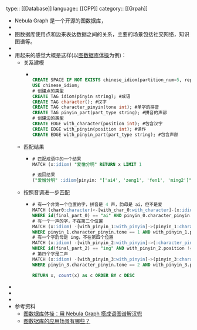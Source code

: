type:: [[Database]]
language:: [[CPP]]
category:: [[Grpah]]

- Nebula Graph 是一个开源的图数据库，
-
- 图数据库使用点和边来表达数据之间的关系，主要的场景包括社交网络，知识图谱等。
-
- 用起来的感觉大概是这样(以[图数据库体操](https://siwei.io/resolve-wordle/#%E5%9B%BE%E8%B0%B1%E5%85%A5%E5)为例)：
	- 关系建模
		- ```sql
		  
		  CREATE SPACE IF NOT EXISTS chinese_idiom(partition_num=5, replica_factor=1, vid_type=FIXED_STRING(24));
		  USE chinese_idiom;
		  # 创建点的类型
		  CREATE TAG idiom(pinyin string); #成语
		  CREATE TAG character(); #汉字
		  CREATE TAG character_pinyin(tone int); #单字的拼音
		  CREATE TAG pinyin_part(part_type string); #拼音的声部
		  # 创建边的类型
		  CREATE EDGE with_character(position int); #包含汉字
		  CREATE EDGE with_pinyin(position int); #读作
		  CREATE EDGE with_pinyin_part(part_type string); #包含声部
		  ```
	- 匹配结果
		- ```sql
		  # 匹配成语中的一个结果
		  MATCH (x:idiom) "爱憎分明" RETURN x LIMIT 1
		  
		  # 返回结果
		  ("爱憎分明" :idiom{pinyin: "['ai4', 'zeng1', 'fen1', 'ming2']"})
		  ```
	- 按照音调进一步匹配
		- ```sql
		  # 有一个非第一个位置的字，拼音是 4 声，韵母是 ai，但不是爱
		  MATCH (char0:character)<-[with_char_0:with_character]-(x:idiom)-[with_pinyin_0:with_pinyin]->(pinyin_0:character_pinyin)-[:with_pinyin_part]->(final_part_0:pinyin_part{part_type: "final"})
		  WHERE id(final_part_0) == "ai" AND pinyin_0.character_pinyin.tone == 4 AND with_pinyin_0.position != 0 AND with_char_0.position != 0 AND id(char0) != "爱"
		  # 有一个一声的字，不在第二个位置
		  MATCH (x:idiom) -[with_pinyin_1:with_pinyin]->(pinyin_1:character_pinyin)
		  WHERE pinyin_1.character_pinyin.tone == 1 AND with_pinyin_1.position != 1
		  # 有一个字韵母是 ing，不在第四个位置
		  MATCH (x:idiom) -[with_pinyin_2:with_pinyin]->(:character_pinyin)-[:with_pinyin_part]->(final_part_2:pinyin_part{part_type: "final"})
		  WHERE id(final_part_2) == "ing" AND with_pinyin_2.position != 3
		  # 第四个字是二声
		  MATCH (x:idiom) -[with_pinyin_3:with_pinyin]->(pinyin_3:character_pinyin)
		  WHERE pinyin_3.character_pinyin.tone == 2 AND with_pinyin_3.position == 3
		  
		  RETURN x, count(x) as c ORDER BY c DESC
		  ```
-
-
-
- 参考资料
	- [图数据库体操：用 Nebula Graph 搭成语图谱解汉兜](https://siwei.io/resolve-wordle/)
	- [图数据库的应用场景有哪些？](https://www.zhihu.com/question/58988651)